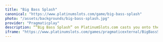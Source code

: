 ```yaml
---
title: "Big Bass Splash"
canonical: "https://www.platinumslots.com/game/big-bass-splash"
photo: "/assets/backgrounds/big-bass-splash.jpg"
provider: "Pragmaticplay"
description: ““Big Bass Splash” on PlatinumSlots.com casts you onto the sparkling lakefront with 5 reels and 25 paylines teeming with bass, tackle boxes, and lucky lures. Reel in three or more Fishing Hat Scatters on platinumslots.com to unleash 10 free spins—during which every big bass symbol that surfaces awards a hefty multiplier and stays locked for the next spin, creating reel-after-reel of hooked wins. The Fisherman Wild can substitute for any symbol, and the dynamic Reel Nudge feature nudges near-miss reels into perfect alignment, turning almost-there catches into real payouts. With its cheery countryside soundtrack, vibrant art style, and the classic Gamble option to double your haul by guessing a card’s color, “Big Bass Splash” reels in excitement and reeling rewards alike."
iframe: "https://www.platinumslots.com/games/pragmaticexternal/BigBassSplash/139313"
---
```

